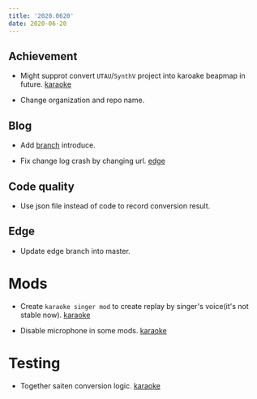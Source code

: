 ```yaml
---
title: '2020.0620'
date: 2020-06-20
---
```


## Achievement

- Might supprot convert `UTAU`/`SynthV` project into karoake beapmap in future. [karaoke](#100#101@andy840119)

- Change organization and repo name.

## Blog

- Add [branch](../../Branch.md) introduce.

- Fix change log crash by changing url. [edge](#116@andy840119)

## Code quality

- Use json file instead of code to record conversion result.

## Edge

- Update edge branch into master.

# Mods

- Create `karaoke singer mod` to create replay by singer's voice(it's not stable now). [karaoke](#105@andy840119)

- Disable microphone in some mods. [karaoke](#103@andy840119)

# Testing

- Together saiten conversion logic. [karaoke](#107@andy840119)

